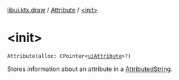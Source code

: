 [libui.ktx.draw](../index.md) / [Attribute](index.md) / [&lt;init&gt;](./-init-.md)

# &lt;init&gt;

`Attribute(alloc: CPointer<`[`uiAttribute`](../../libui/ui-attribute.md)`>?)`

Stores information about an attribute in a [AttributedString](../-attributed-string/index.md).

